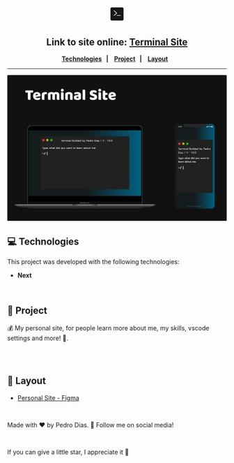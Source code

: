 <h1 align="center">
  <img src="./public/plain-logo.svg" alt="project logo" title="project logo" height="30px" />
</h1> 

<h2 align="center">Link to site online: <a href="https://pedro-dias.vercel.app/" target="_blank">Terminal Site</a> </h2>

<div align="center">
  <b>
    <a href="#-Technologies"><b>Technologies</b></a>&nbsp;&nbsp;&nbsp;|&nbsp;&nbsp;&nbsp;
    <a href="#-Project"><b>Project</b></a>&nbsp;&nbsp;&nbsp;|&nbsp;&nbsp;&nbsp;
    <a href="#-Layout"><b>Layout</b></a>&nbsp;&nbsp;&nbsp;
  </b>  
</div>

---

<img src="./public/template.svg" alt="Project image" title="project" />

## 💻 Technologies

This project was developed with the following technologies:
<b>
- Next
</b>

</br>

## 📄 Project
💰 My personal site, for people learn more about me, my skills, vscode settings and more! 🎉.

<br></br>

## 🔖 Layout
- [Personal Site - Figma](https://www.figma.com/file/jDW8u7N3EpoZEp5HxuIHEY/Personal-Site?type=design&node-id=1-3&mode=design&t=ddsFa3XR33fJFxXL-0)

</br>

Made with ♥ by Pedro Dias. 👋 Follow me on social media! 

</br>

If you can give a little star, I appreciate it 🤩
